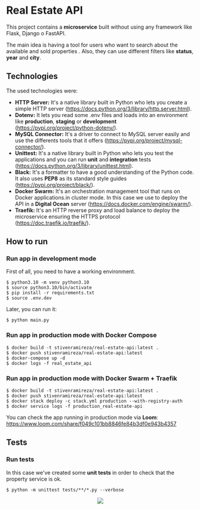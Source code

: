 # Real Estate API

This project contains a **microservice** built without using any framework like Flask, Django o FastAPI.

The main idea is having a tool for users who want to search about the available and sold properties . Also, they can use different filters like **status**, **year** and **city**.

## Technologies

The used technologies were:

- **HTTP Server:** It's a native library built in Python who lets you create a simple HTTP server (https://docs.python.org/3/library/http.server.html).
- **Dotenv:** It lets you read some .env files and loads into an environment like **production**, **staging** or **development** (https://pypi.org/project/python-dotenv/).
- **MySQL Connector:** It's a driver to connect to MySQL server easily and use the differents tools that it offers (https://pypi.org/project/mysql-connector/).
- **Unittest:** It's a native library built in Python who lets you test the applications and you can run **unit** and **integration** tests (https://docs.python.org/3/library/unittest.html).
- **Black:**  It's a formatter to have a good understanding of the Python code. It also uses **PEP8** as its standard style guides (https://pypi.org/project/black/).
- **Docker Swarm:** It's an orchestration management tool that runs on Docker applications.in cluster mode. In this case we use to deploy the API in a **Digital Ocean** server (https://docs.docker.com/engine/swarm/).
- **Traefik:** It's an HTTP reverse proxy and load balance to deploy the microservice ensuring the HTTPS protocol (https://doc.traefik.io/traefik/).

## How to run

### Run app in development mode

First of all, you need to have a working environment.

	$ python3.10 -m venv python3.10
    $ source python3.10/bin/activate
    $ pip install -r requirements.txt
    $ source .env.dev

Later, you can run it:

    $ python main.py

### Run app in production mode with Docker Compose

    $ docker build -t stivenramireza/real-estate-api:latest .
    $ docker push stivenramireza/real-estate-api:latest
	$ docker-compose up -d
	$ docker logs -f real_estate_api

### Run app in production mode with Docker Swarm + Traefik

    $ docker build -t stivenramireza/real-estate-api:latest .
    $ docker push stivenramireza/real-estate-api:latest
    $ docker stack deploy -c stack.yml production --with-registry-auth
	$ docker service logs -f production_real-estate-api

You can check the app running in production mode via **Loom**: https://www.loom.com/share/f049c101bb8846fe84b3df0e943b4357

## Tests

### Run tests

In this case we've created some **unit tests** in order to check that the property service is ok.

    $ python -m unittest tests/**/*.py --verbose

<p align="center">
<img src="https://user-images.githubusercontent.com/31974084/159540017-d690e085-342c-40c6-8617-b21384ac169f.png">
</p>
